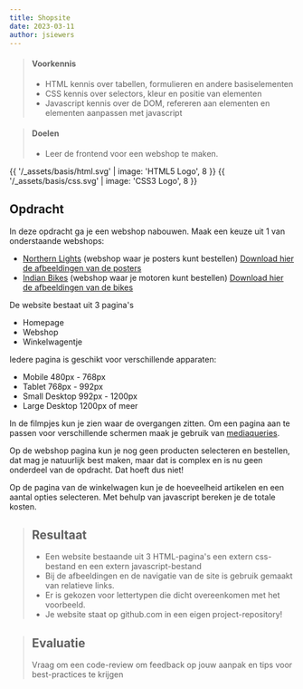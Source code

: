 ```yaml
---
title: Shopsite 
date: 2023-03-11
author: jsiewers
---
```


> #### Voorkennis
> * HTML kennis over tabellen, formulieren en andere basiselementen
> * CSS kennis over selectors, kleur en positie van elementen
> * Javascript kennis over de DOM, refereren aan elementen en elementen aanpassen met javascript


> #### Doelen
> * Leer de frontend voor een webshop te maken.

{{ '/_assets/basis/html.svg' | image: 'HTML5 Logo', 8 }}
{{ '/_assets/basis/css.svg' | image: 'CSS3 Logo', 8 }}

## Opdracht
In deze opdracht ga je een webshop nabouwen. Maak een keuze uit 1 van onderstaande webshops:
* [Northern Lights](https://www.youtube.com/watch?v=JGQQ-oa7veg) (webshop waar je posters kunt bestellen) [Download hier de afbeeldingen van de posters](https://static.edutorial.nl/html/webshop/northern-lights.zip)
* [Indian Bikes](https://www.youtube.com/watch?v=Z3X2N65MYlc) (webshop waar je motoren kunt bestellen) [Download hier de afbeeldingen van de bikes](https://static.edutorial.nl/html/webshop/bikeshop.zip)

De website bestaat uit 3 pagina's
* Homepage
* Webshop
* Winkelwagentje 

Iedere pagina is geschikt voor verschillende apparaten:
* Mobile 480px - 768px
* Tablet 768px - 992px
* Small Desktop 992px - 1200px
* Large Desktop 1200px of meer

In de filmpjes kun je zien waar de overgangen zitten. Om een pagina aan te passen voor verschillende schermen maak je gebruik van [mediaqueries](https://www.w3schools.com/css/css_rwd_mediaqueries.asp).

Op de webshop pagina kun je nog geen producten selecteren en bestellen, dat mag je natuurlijk best maken, maar dat is complex en is nu geen onderdeel van de opdracht. Dat hoeft dus niet!

Op de pagina van de winkelwagen kun je de hoeveelheid artikelen en een aantal opties selecteren. Met behulp van javascript bereken je de totale kosten.


> ## Resultaat
> * Een website bestaande uit 3 HTML-pagina's een extern css-bestand en een extern javascript-bestand
> * Bij de afbeeldingen en de navigatie van de site is gebruik gemaakt van relatieve links.
> * Er is gekozen voor lettertypen die dicht overeenkomen met het voorbeeld.
> * Je website staat op github.com in een eigen project-repository!

> ## Evaluatie
> Vraag om een code-review om feedback op jouw aanpak en tips voor best-practices te krijgen<br>
